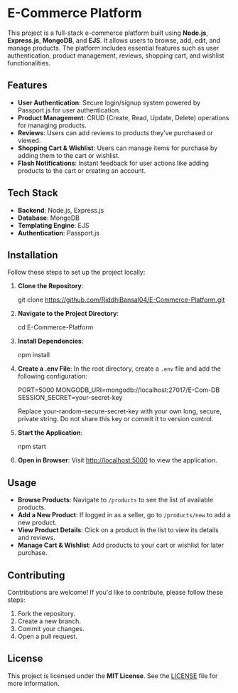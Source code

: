 

# E-Commerce Platform

This project is a full-stack e-commerce platform built using **Node.js**, **Express.js**, **MongoDB**, and **EJS**. It allows users to browse, add, edit, and manage products. The platform includes essential features such as user authentication, product management, reviews, shopping cart, and wishlist functionalities.

## Features

* **User Authentication**: Secure login/signup system powered by Passport.js for user authentication.
* **Product Management**: CRUD (Create, Read, Update, Delete) operations for managing products.
* **Reviews**: Users can add reviews to products they’ve purchased or viewed.
* **Shopping Cart & Wishlist**: Users can manage items for purchase by adding them to the cart or wishlist.
* **Flash Notifications**: Instant feedback for user actions like adding products to the cart or creating an account.

## Tech Stack

* **Backend**: Node.js, Express.js
* **Database**: MongoDB
* **Templating Engine**: EJS
* **Authentication**: Passport.js

## Installation

Follow these steps to set up the project locally:

1. **Clone the Repository**:


   git clone https://github.com/RiddhiBansal04/E-Commerce-Platform.git
   

3. **Navigate to the Project Directory**:

  
   cd E-Commerce-Platform
 

4. **Install Dependencies**:

  
   npm install


5. **Create a .env File**:
   In the root directory, create a `.env` file and add the following configuration:

  
   PORT=5000
   MONGODB_URI=mongodb://localhost:27017/E-Com-DB
   SESSION_SECRET=your-secret-key

   Replace your-random-secure-secret-key with your own long, secure, private string. Do not share this key or commit it to version control.
  

6. **Start the Application**:

   
   npm start
   

7. **Open in Browser**:
   Visit [http://localhost:5000](http://localhost:5000) to view the application.

## Usage

* **Browse Products**: Navigate to `/products` to see the list of available products.
* **Add a New Product**: If logged in as a seller, go to `/products/new` to add a new product.
* **View Product Details**: Click on a product in the list to view its details and reviews.
* **Manage Cart & Wishlist**: Add products to your cart or wishlist for later purchase.

## Contributing

Contributions are welcome! If you'd like to contribute, please follow these steps:

1. Fork the repository.
2. Create a new branch.
3. Commit your changes.
4. Open a pull request.

## License

This project is licensed under the **MIT License**. See the [LICENSE](LICENSE) file for more information.


